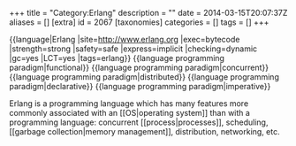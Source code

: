 +++
title = "Category:Erlang"
description = ""
date = 2014-03-15T20:07:37Z
aliases = []
[extra]
id = 2067
[taxonomies]
categories = []
tags = []
+++

{{language|Erlang
|site=http://www.erlang.org
|exec=bytecode
|strength=strong
|safety=safe
|express=implicit
|checking=dynamic
|gc=yes
|LCT=yes
|tags=erlang}}
{{language programming paradigm|functional}}
{{language programming paradigm|concurrent}}
{{language programming paradigm|distributed}}
{{language programming paradigm|declarative}}
{{language programming paradigm|imperative}}

Erlang is a programming language which has many features more commonly associated with an [[OS|operating system]] than with a programming language: concurrent [[process|processes]], scheduling, [[garbage collection|memory management]], distribution, networking, etc.
